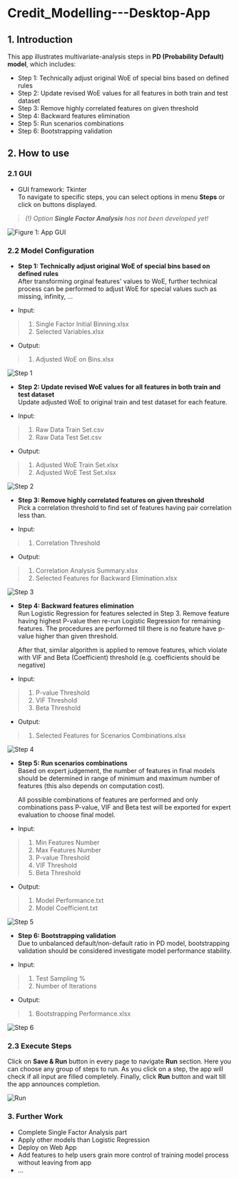 # Credit_Modelling---Desktop-App

## 1. Introduction ##
This app illustrates multivariate-analysis steps in **PD (Probability Default) model**, which includes:

* Step 1: Technically adjust original WoE of special bins based on defined rules
* Step 2: Update revised WoE values for all features in both train and test dataset
* Step 3: Remove highly correlated features on given threshold
* Step 4: Backward features elimination
* Step 5: Run scenarios combinations
* Step 6: Bootstrapping validation

## 2. How to use ##
### 2.1 GUI ###
* GUI framework: Tkinter <br/>
To navigate to specific steps, you can select options in menu **Steps** or click on buttons displayed.

>*(!) Option **Single Factor Analysis** has not been developed yet!*

![Figure 1: App GUI](./pic/gui.PNG)

### 2.2 Model Configuration ###
* **Step 1: Technically adjust original WoE of special bins based on defined rules** <br/>
After transforming orginal features' values to WoE, further technical process can be performed to adjust WoE for special values such as missing, infinity, ...

* Input:
> 1. Single Factor Initial Binning.xlsx
> 2. Selected Variables.xlsx

* Output: 
> 1. Adjusted WoE on Bins.xlsx

![Step 1](./pic/step1.PNG)

* **Step 2: Update revised WoE values for all features in both train and test dataset** <br/>
Update adjusted WoE to original train and test dataset for each feature. 

* Input:
> 1. Raw Data Train Set.csv
> 2. Raw Data Test Set.csv

* Output: 
> 1. Adjusted WoE Train Set.xlsx
> 2. Adjusted WoE Test Set.xlsx

![Step 2](./pic/step2.PNG)

* **Step 3: Remove highly correlated features on given threshold** <br/>
Pick a correlation threshold to find set of features having pair correlation less than.

* Input:
> 1. Correlation Threshold

* Output: 
> 1. Correlation Analysis Summary.xlsx
> 2. Selected Features for Backward Elimination.xlsx

![Step 3](./pic/step3.PNG)

* **Step 4: Backward features elimination** <br/>
Run Logistic Regression for features selected in Step 3. Remove feature having highest P-value then re-run Logistic Regression for remaining features. The procedures are performed till there is no feature have p-value higher than given threshold.

    After that, similar algorithm is applied to remove features, which violate with VIF and Beta (Coefficient) threshold (e.g. coefficients should be negative)

* Input:
> 1. P-value Threshold
> 2. VIF Threshold
> 3. Beta Threshold

* Output:
> 1. Selected Features for Scenarios Combinations.xlsx

![Step 4](./pic/step4.PNG)

* **Step 5: Run scenarios combinations** <br/>
Based on expert judgement, the number of features in final models should be determined in range of minimum and maximum number of features (this also depends on computation cost).

    All possible combinations of features are performed and only combinations pass P-value, VIF and Beta test will be exported for expert evaluation to choose final model.

* Input:
> 1. Min Features Number
> 2. Max Features Number
> 3. P-value Threshold
> 4. VIF Threshold
> 5. Beta Threshold

* Output: 
> 1. Model Performance.txt
> 2. Model Coefficient.txt

![Step 5](./pic/step5.PNG)

* **Step 6: Bootstrapping validation** <br/>
Due to unbalanced default/non-default ratio in PD model, bootstrapping validation should be considered investigate model performance stability.

* Input:
> 1. Test Sampling %
> 2. Number of Iterations

* Output: 
> 1. Bootstrapping Performance.xlsx

![Step 6](./pic/step6.PNG)

### 2.3 Execute Steps ###
Click on **Save & Run** button in every page to navigate **Run** section.
Here you can choose any group of steps to run. As you click on a step, the app will check if all input are filled completely.
Finally, click **Run** button and wait till the app announces completion.

![Run](./pic/run.PNG)

### 3. Further Work ###
* Complete Single Factor Analysis part
* Apply other models than Logistic Regression
* Deploy on Web App
* Add features to help users grain more control of training model process without leaving from app
* ...